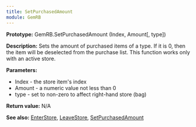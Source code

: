 ```yaml
---
title: SetPurchasedAmount
module: GemRB
---
```


**Prototype:** GemRB.SetPurchasedAmount (Index, Amount[, type])

**Description:** Sets the amount of purchased items of a type. If it is 0, 
then the item will be deselected from the purchase list. This function 
works only with an active store.

**Parameters:**
  * Index  - the store item's index
  * Amount - a numeric value not less than 0
  * type - set to non-zero to affect right-hand store (bag)

**Return value:** N/A

**See also:** [EnterStore](EnterStore.md), [LeaveStore](LeaveStore.md), [SetPurchasedAmount](SetPurchasedAmount.md)

